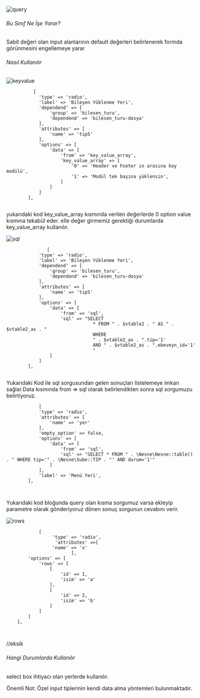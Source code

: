 ![query](https://s3.eu-central-1.amazonaws.com/static.testbank.az/uploads/files/15-1619421581-ok-image.png)




###### Bu Sınıf Ne İşe Yarar?

Sabit değeri olan input alanlarının default değerleri belirlenerek formda görünmesini engellemeye yarar

###### Nasıl Kullanılır

![keyvalue](https://s3.eu-central-1.amazonaws.com/static.testbank.az/uploads/files/15-1619421818-ok-image.png)
```
          [
            'type' => 'radio',
            'label' => 'Bileşen Yüklenme Yeri',
            'dependend' => [
                'group' => 'bilesen_turu',
                'dependend' => 'bilesen_turu-dosya'
            ],
            'attributes' => [
                'name' => 'tip5'
            ],
            'options' => [
                'data' => [
                    'from' => 'key_value_array',
                    'key_value_array' => [
                        '0' => 'Header ve Footer ın arasına koy modülü',
                        '1' => 'Modül tek başına yüklensin',
                    ]
                ]
            ]
        ],
                                                               
```

yukarıdaki kod key_value_array kısmında verilen değerlerde 0 option value kısmına tekabül eder. elle değer girmemiz
gerektiği durumlarda key_value_array kullanılır.



![sql](https://s3.eu-central-1.amazonaws.com/static.testbank.az/uploads/files/15-1619422315-ok-image.png)
```
               [
            'type' => 'radio',
            'label' => 'Bileşen Yüklenme Yeri',
            'dependend' => [
                'group' => 'bilesen_turu',
                'dependend' => 'bilesen_turu-dosya'
            ],
            'attributes' => [
                'name' => 'tip5'
            ],
            'options' => [
                'data' => [
                    'from' => 'sql',
                    'sql' => "SELECT 
                                * FROM " . $vtable2 . " AS " . $vtable2_as . " 
                                WHERE 
                                " . $vtable2_as . ".tip='1' 
                                AND " . $vtable2_as . ".ebeveyn_id='1'
                                "
                ]
            ]
        ],
                                          
```

Yukarıdaki Kod ile sql sorgusundan gelen sonuçları listelemeye imkan sağlar.Data kısmında from => sql olarak
belirlendikten sonra sql sorgumuzu belirtiyoruz.

```
            [
            'type' => 'radio',
            'attributes' => [
                'name' => 'yer'
            ],
            'empty_option' => false,
            'options' => [
                'data' => [
                    'from' => 'sql',
                    'sql' => "SELECT * FROM " . \Nesne\Nesne::table() . " WHERE tip='" . \Nesne\Sube::TIP . "' AND durum='1'"
                ]
            ],
            'label' => 'Menü Yeri',
        ],
                                     
               
```

Yukarıdaki kod bloğunda query olan kısma sorgumuz varsa ekleyip parametre olarak gönderiyoruz dönen sonuç sorgunun
cevabını verir.



![rows](https://s3.eu-central-1.amazonaws.com/static.testbank.az/uploads/files/15-1619433063-ok-image.png)

```
            [
                 'type' => 'radio',
                  'attributes' =>[
                 'name' => 'x'
                        ],
        'options' => [
            'rows' => [
                [
                    'id' => 1,
                    'isim' => 'a'
                ],
                [
                    'id' => 2,
                    'isim' => 'b'
                ]
            ]
        ]
    ],
                                    
               
```

//eksik

###### Hangi Durumlarda Kullanılır

select box ihtiyacı olan yerlerde kullanılır.

Önemli Not: Özel input tiplerinin kendi data alma yöntemleri bulunmaktadır.


